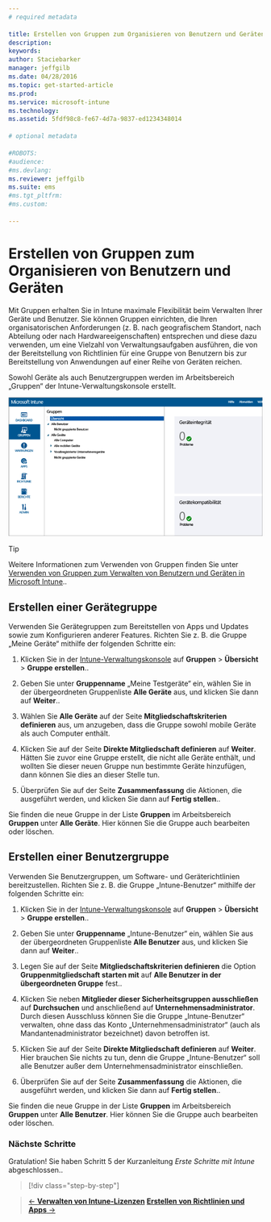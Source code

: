 ```yaml
---
# required metadata

title: Erstellen von Gruppen zum Organisieren von Benutzern und Geräten | Microsoft Intune
description:
keywords:
author: Staciebarker
manager: jeffgilb
ms.date: 04/28/2016
ms.topic: get-started-article
ms.prod:
ms.service: microsoft-intune
ms.technology:
ms.assetid: 5fdf98c8-fe67-4d7a-9837-ed1234348014

# optional metadata

#ROBOTS:
#audience:
#ms.devlang:
ms.reviewer: jeffgilb
ms.suite: ems
#ms.tgt_pltfrm:
#ms.custom:

---
```



# Erstellen von Gruppen zum Organisieren von Benutzern und Geräten
Mit Gruppen erhalten Sie in Intune maximale Flexibilität beim Verwalten Ihrer Geräte und Benutzer. Sie können Gruppen einrichten, die Ihren organisatorischen Anforderungen (z. B. nach geografischem Standort, nach Abteilung oder nach Hardwareeigenschaften) entsprechen und diese dazu verwenden, um eine Vielzahl von Verwaltungsaufgaben ausführen, die von der Bereitstellung von Richtlinien für eine Gruppe von Benutzern bis zur Bereitstellung von Anwendungen auf einer Reihe von Geräten reichen.

Sowohl Geräte als auch Benutzergruppen werden im Arbeitsbereich „Gruppen“ der Intune-Verwaltungskonsole erstellt.

![Arbeitsbereich „Gruppen“ der Verwaltungskonsole](./media/groups.png)


> [!TIP]
> Weitere Informationen zum Verwenden von Gruppen finden Sie unter [Verwenden von Gruppen zum Verwalten von Benutzern und Geräten in Microsoft Intune](/intune/deploy-use/use-groups-to-manage-users-and-devices-with-microsoft-intune)..


## Erstellen einer Gerätegruppe
Verwenden Sie Gerätegruppen zum Bereitstellen von Apps und Updates sowie zum Konfigurieren anderer Features. Richten Sie z. B. die Gruppe „Meine Geräte“ mithilfe der folgenden Schritte ein:

1.  Klicken Sie in der [Intune-Verwaltungskonsole](https://manage.microsoft.com/) auf **Gruppen** > **Übersicht** > **Gruppe erstellen**..

2.  Geben Sie unter **Gruppenname** „Meine Testgeräte“ ein, wählen Sie in der übergeordneten Gruppenliste **Alle Geräte** aus, und klicken Sie dann auf **Weiter**..

3.  Wählen Sie **Alle Geräte** auf der Seite **Mitgliedschaftskriterien definieren** aus, um anzugeben, dass die Gruppe sowohl mobile Geräte als auch Computer enthält.

4.  Klicken Sie auf der Seite **Direkte Mitgliedschaft definieren** auf **Weiter**. Hätten Sie zuvor eine Gruppe erstellt, die nicht alle Geräte enthält, und wollten Sie dieser neuen Gruppe nun bestimmte Geräte hinzufügen, dann können Sie dies an dieser Stelle tun.

5.  Überprüfen Sie auf der Seite **Zusammenfassung** die Aktionen, die ausgeführt werden, und klicken Sie dann auf **Fertig stellen**..

Sie finden die neue Gruppe in der Liste **Gruppen** im Arbeitsbereich **Gruppen** unter **Alle Geräte**. Hier können Sie die Gruppe auch bearbeiten oder löschen.

## Erstellen einer Benutzergruppe
Verwenden Sie Benutzergruppen, um Software- und Geräterichtlinien bereitzustellen. Richten Sie z. B. die Gruppe „Intune-Benutzer“ mithilfe der folgenden Schritte ein:

1.  Klicken Sie in der [Intune-Verwaltungskonsole](https://manage.microsoft.com/) auf **Gruppen** > **Übersicht** > **Gruppe erstellen**..

2.  Geben Sie unter **Gruppenname** „Intune-Benutzer“ ein, wählen Sie aus der übergeordneten Gruppenliste **Alle Benutzer** aus, und klicken Sie dann auf **Weiter**..

3.  Legen Sie auf der Seite **Mitgliedschaftskriterien definieren** die Option **Gruppenmitgliedschaft starten mit** auf **Alle Benutzer in der übergeordneten Gruppe** fest..

4.  Klicken Sie neben **Mitglieder dieser Sicherheitsgruppen ausschließen** auf **Durchsuchen** und anschließend auf **Unternehmensadministrator**. Durch diesen Ausschluss können Sie die Gruppe „Intune-Benutzer“ verwalten, ohne dass das Konto „Unternehmensadministrator“ (auch als Mandantenadministrator bezeichnet) davon betroffen ist.

5.  Klicken Sie auf der Seite **Direkte Mitgliedschaft definieren** auf **Weiter**. Hier brauchen Sie nichts zu tun, denn die Gruppe „Intune-Benutzer“ soll alle Benutzer außer dem Unternehmensadministrator einschließen.

6.  Überprüfen Sie auf der Seite **Zusammenfassung** die Aktionen, die ausgeführt werden, und klicken Sie dann auf **Fertig stellen**..

Sie finden die neue Gruppe in der Liste **Gruppen** im Arbeitsbereich **Gruppen** unter **Alle Benutzer**. Hier können Sie die Gruppe auch bearbeiten oder löschen.



### Nächste Schritte
Gratulation! Sie haben Schritt 5 der Kurzanleitung *Erste Schritte mit Intune* abgeschlossen..

>[!div class="step-by-step"]

>[&larr; **Verwalten von Intune-Lizenzen**](.\start-with-a-paid-subscription-to-microsoft-intune-step-4.md)       [**Erstellen von Richtlinien und Apps** &rarr;](.\start-with-a-paid-subscription-to-microsoft-intune-step-6.md)  


<!--HONumber=May16_HO1-->


